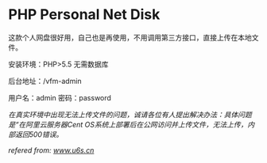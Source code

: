 # PHP Personal Net Disk

这款个人网盘很好用，自己也是再使用，不用调用第三方接口，直接上传在本地文件。

安装环境：PHP>5.5  无需数据库

后台地址：/vfm-admin

用户名：admin
密码：password

*在真实环境中出现无法上传文件的问题，诚请各位有人提出解决办法：具体问题是“在阿里云服务器Cent OS系统上部署后在公网访问并上传文件，无法上传，内部返回500错误。*

_refered from: www.u6s.cn_

